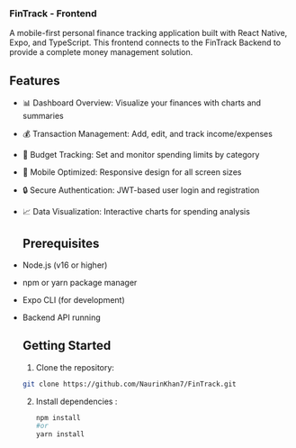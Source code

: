 ### FinTrack - Frontend

A mobile-first personal finance tracking application built with React Native, Expo, and TypeScript. This frontend connects to the FinTrack Backend to provide a complete money management solution.

 ## Features
 
- 📊 Dashboard Overview: Visualize your finances with charts and summaries
- 💰 Transaction Management: Add, edit, and track income/expenses
- 📅 Budget Tracking: Set and monitor spending limits by category
- 📱 Mobile Optimized: Responsive design for all screen sizes
- 🔒 Secure Authentication: JWT-based user login and registration
- 📈 Data Visualization: Interactive charts for spending analysis

  ## Prerequisites

- Node.js (v16 or higher)
- npm or yarn package manager
- Expo CLI (for development)
- Backend API running

  ##  Getting Started

  1. Clone the repository:
  ```bash
  git clone https://github.com/NaurinKhan7/FinTrack.git 
  ```
  2. Install dependencies :
     ```bash
     npm install
     #or
     yarn install
     ```
